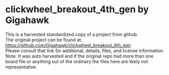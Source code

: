 
# clickwheel_breakout_4th_gen by Gigahawk  
This is a harvested standardized copy of a project from github.  
The original project can be found at:  
https://github.com/Gigahawk/clickwheel_breakout_4th_gen  
Please consult that link for additional, details, files, and license information.  
Note: It was auto harvested and if the original repo had more than one board file or anything out of the ordinary the files here are likely not representative.  
    